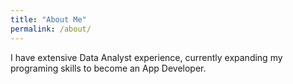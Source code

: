 ```yaml
---
title: "About Me"
permalink: /about/
---
```


I have extensive Data Analyst experience, currently expanding my programing skills to become an App Developer.

